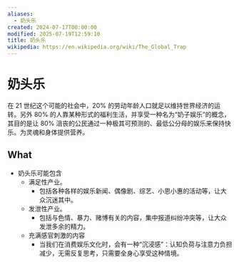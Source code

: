 ```yaml
---
aliases:
  - 奶头乐
created: 2024-07-17T00:00:00
modified: 2025-07-19T12:59:10
title: 奶头乐
wikipedia: https://en.wikipedia.org/wiki/The_Global_Trap
---
```


# 奶头乐

在 21 世纪这个可能的社会中，20% 的劳动年龄人口就足以维持世界经济的运转。另外 80% 的人靠某种形式的福利生活，并享受一种名为“奶子娱乐”的概念，其目的是让 80% 沮丧的公民通过一种极其可预测的、最低公分母的娱乐来保持快乐。为灵魂和身体提供营养。

## What

- 奶头乐可能包含
	- 满足性产业。
		- 包括各种各样的娱乐新闻、偶像剧、综艺、小恩小惠的活动等，让大众沉迷其中。
	- 发泄性产业。
		- 包括与色情、暴力、赌博有关的内容，集中报道纠纷冲突等，让大众发泄多余的精力。
	- 充满感官刺激的内容
		- 当我们在消费娱乐文化时，会有一种“沉浸感”：认知负荷与注意力负担减少，无需反复思考，只需要全身心享受这种情境。
